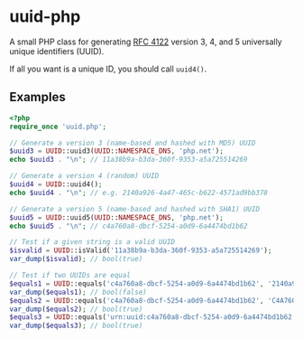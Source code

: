 # uuid-php

A small PHP class for generating [RFC 4122](http://tools.ietf.org/html/rfc4122) version 3, 4, and 5 universally unique identifiers (UUID).

If all you want is a unique ID, you should call `uuid4()`.

## Examples

```php
<?php
require_once 'uuid.php';

// Generate a version 3 (name-based and hashed with MD5) UUID
$uuid3 = UUID::uuid3(UUID::NAMESPACE_DNS, 'php.net');
echo $uuid3 . "\n"; // 11a38b9a-b3da-360f-9353-a5a725514269

// Generate a version 4 (random) UUID
$uuid4 = UUID::uuid4();
echo $uuid4 . "\n"; // e.g. 2140a926-4a47-465c-b622-4571ad9bb378

// Generate a version 5 (name-based and hashed with SHA1) UUID
$uuid5 = UUID::uuid5(UUID::NAMESPACE_DNS, 'php.net');
echo $uuid5 . "\n"; // c4a760a8-dbcf-5254-a0d9-6a4474bd1b62

// Test if a given string is a valid UUID
$isvalid = UUID::isValid('11a38b9a-b3da-360f-9353-a5a725514269');
var_dump($isvalid); // bool(true)

// Test if two UUIDs are equal
$equals1 = UUID::equals('c4a760a8-dbcf-5254-a0d9-6a4474bd1b62', '2140a926-4a47-465c-b622-4571ad9bb378');
var_dump($equals1); // bool(false)
$equals2 = UUID::equals('c4a760a8-dbcf-5254-a0d9-6a4474bd1b62', 'C4A760A8-DBCF-5254-A0D9-6A4474BD1B62');
var_dump($equals2); // bool(true)
$equals3 = UUID::equals('urn:uuid:c4a760a8-dbcf-5254-a0d9-6a4474bd1b62', '{C4A760A8-DBCF-5254-A0D9-6A4474BD1B62}');
var_dump($equals3); // bool(true)

```

